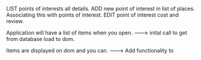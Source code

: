 LIST points of interests all details.
ADD new point of interest in list of places. Associating this with points of interest. 
EDIT point of interest cost and review.




Application will have a list of items when you open.
---> inital call to get from database load to dom.

Items are displayed on dom and you can.
---> Add functionality to 




